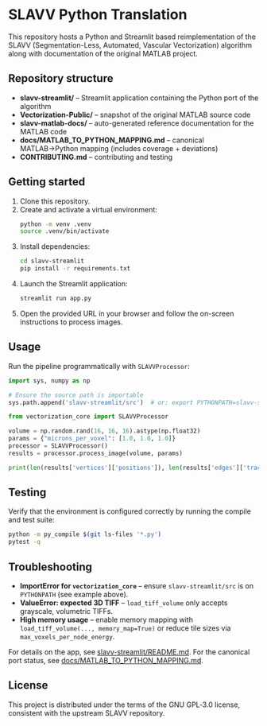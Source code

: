 # SLAVV Python Translation

This repository hosts a Python and Streamlit based reimplementation of the SLAVV (Segmentation-Less, Automated, Vascular Vectorization) algorithm along with documentation of the original MATLAB project.

## Repository structure

- **slavv-streamlit/** – Streamlit application containing the Python port of the algorithm
- **Vectorization-Public/** – snapshot of the original MATLAB source code
- **slavv-matlab-docs/** – auto-generated reference documentation for the MATLAB code
- **docs/MATLAB_TO_PYTHON_MAPPING.md** – canonical MATLAB→Python mapping (includes coverage + deviations)
- **CONTRIBUTING.md** – contributing and testing

## Getting started

1. Clone this repository.
2. Create and activate a virtual environment:
   ```bash
   python -m venv .venv
   source .venv/bin/activate
   ```
3. Install dependencies:
   ```bash
   cd slavv-streamlit
   pip install -r requirements.txt
   ```
4. Launch the Streamlit application:
   ```bash
   streamlit run app.py
   ```
5. Open the provided URL in your browser and follow the on-screen instructions to process images.

## Usage

Run the pipeline programmatically with `SLAVVProcessor`:

```python
import sys, numpy as np

# Ensure the source path is importable
sys.path.append('slavv-streamlit/src')  # or: export PYTHONPATH=slavv-streamlit/src

from vectorization_core import SLAVVProcessor

volume = np.random.rand(16, 16, 16).astype(np.float32)
params = {"microns_per_voxel": [1.0, 1.0, 1.0]}
processor = SLAVVProcessor()
results = processor.process_image(volume, params)

print(len(results['vertices']['positions']), len(results['edges']['traces']))
```

## Testing

Verify that the environment is configured correctly by running the compile and test suite:

```bash
python -m py_compile $(git ls-files '*.py')
pytest -q
```

## Troubleshooting

- **ImportError for `vectorization_core`** – ensure `slavv-streamlit/src` is on `PYTHONPATH` (see example above).
- **ValueError: expected 3D TIFF** – `load_tiff_volume` only accepts grayscale, volumetric TIFFs.
- **High memory usage** – enable memory mapping with `load_tiff_volume(..., memory_map=True)` or reduce tile sizes via `max_voxels_per_node_energy`.

For details on the app, see [slavv-streamlit/README.md](slavv-streamlit/README.md). For the canonical port status, see [docs/MATLAB_TO_PYTHON_MAPPING.md](docs/MATLAB_TO_PYTHON_MAPPING.md).

## License

This project is distributed under the terms of the GNU GPL‑3.0 license, consistent with the upstream SLAVV repository.
